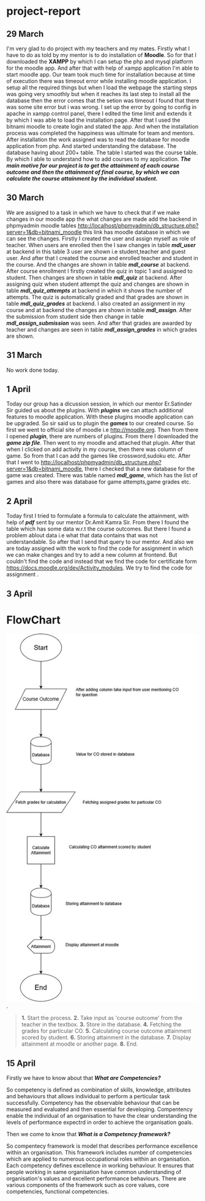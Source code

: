 # project-report
**29 March**
--

I'm very glad to do project with my teachers and my mates. Firstly what I have to do as told by my mentor is to do installation of **Moodle**. So for that I downloaded the **XAMPP** by which I can setup the php and mysql platform for the moodle app. And after that with help of xampp application I'm able to start moodle app. Our team took much time for installation because at time of execution there was timeout error while installing moodle application. I setup all the required things but when I load the webpage the starting steps was going very smoothly but when it reaches its last step to install all the database then the error comes that the setion was timeout I found that there was some site error but i was wrong. I set up the error by going to config in apache in xampp control panel, there I edited the time limit and extends it by which I was able to load the installation page. After that I used the bitnami moodle to create login and stated the app. And when the installation process was completed the happiness was ultimate for team and mentors. After installation the work assigned was to read the database for moodle application from php. And started understanding the database. The database having about 200+ table. The table I started was the course table. By which I able to understand how to add courses to my application.
***The main motive for our project is to get the attainment of each course outcome and then the attainment of final course, by which we can calculate the course attainment by the individual student.***

**30 March**
--

We are assigned to a task in which we have to check that if we make changes in our moodle app the what changes are made add the backend in phpmyadmin moodle tables <http://localhost/phpmyadmin/db_structure.php?server=1&db=bitnami_moodle> this link has moodle database in which we can see the changes. Firstly I created the user and assign myself as role of teacher. When users are enrolled then the I saw changes in table ***mdl_user*** at backend in this table 3 user are shown i.e student,teacher and guest user. And after that I created the course and enrolled teacher and student in the course. And the changes are shown in table ***mdl_course*** at backend. After course enrollment I firstly created the quiz in topic 1 and assigned to student. Then changes are shown in table ***mdl_quiz*** at backend. After assigning quiz when student attempt the quiz and changes are shown in table ***mdl_quiz_attempts*** at backend in which it shows the number of attempts. The quiz is automatically graded and that grades are shown in table ***mdl_quiz_grades*** at backend. I also created an assignment in my course and at backend the changes are shown in table ***mdl_assign***. After the submission from student side then change in table ***mdl_assign_submission*** was seen. And after that grades are awarded by teacher and changes are seen in table ***mdl_assign_grades*** in which grades are shown. 

**31 March**
--

No work done today.

**1 April**
--

Today our group has a dicussion session, in which our mentor Er.Satinder Sir guided us about the plugins. With ***plugins*** we can attach additional features to moodle application. With these plugins moodle application can be upgraded. So sir said us to plugin the ***games*** to our created course. So first we went to official site of moodle i.e <http://moodle.org>. Then from there I opened ***plugin***, there are numbers of plugins. From there I downloaded the ***game zip file***. Then went to my moodle and attached that plugin. After that when I clicked on add activity in my course, then there was column of game. So from that I can add the games like crossword,sudoku etc. After that I went to <http://localhost/phpmyadmin/db_structure.php?server=1&db=bitnami_moodle>, there I checked that a new database for the game was created. There was table named ***mdl_game***, which has the list of games and also there was database for game attempts,game grades etc.

**2 April**
--

Today first I tried to formulate a formula to calculate the attainment, with help of ***pdf*** sent by our mentor Dr.Amit Kamra Sir. From there I found the table which has some data w.r.t the course outcomes. But there I found a problem ablout data i.e what that data contains that was not understandable. So after that I send that query to our mentor. And also we are today assigned with the work to find the code for assignment in which we can make changes and try to add a new column at frontend. But couldn't find the code and instead that we find the code for certificate form <https://docs.moodle.org/dev/Activity_modules>. We try to find the code for assignment .

**3 April**
--

# FlowChart
![flowchart image](https://github.com/Mokshi02/project-report/blob/master/Untitled%20Diagram.jpg).




> **1.**
   Start the process.
> **2.** 
  Take input as 'course outcome' from the teacher in the textbox.
> **3.**
  Store in the database.
> **4.**
  Fetching the grades for particular CO.
> **5.**
  Calculating course outcome attainment scored by student.
>**6.** 
    Storing attainment in the database.
>**7.**
    Display attainment at moodle or another page.
>**8.**
    End.

**15 April**
--

Firstly we have to know about that ***What are Competencies?***

So competency is defined as combination of skills, knowledge, attributes and behaviours that allows individual to perform a perticular task successfully. Competency has the observable behaviour that can be measured and evaluated and then essential for developing. Compentency enable the individual of an organisation to have the clear understanding the levels of performance expectrd in order to achieve the organisation goals. 

Then we come to know that ***What is a Competency framework?***  

So compentecy framework is model that describes performance excellence within an organisation. This framework includes number of competencies which are applied to numerous occupational roles within an organisation. Each competency defines excellence in working behaviour. It ensures that people working in same organisation have common understanding of organisation's values and excellent performance behaviours. There are various components of the framework such as core values, core competencies, functional competencies.
